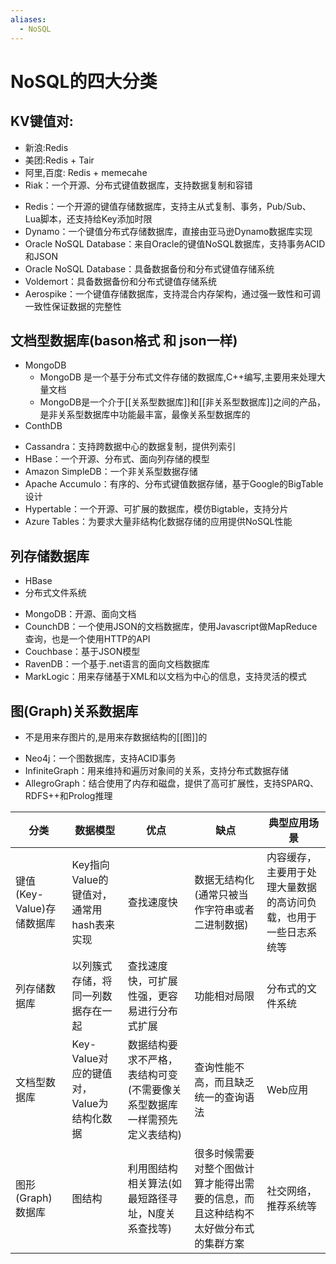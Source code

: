 ```yaml
---
aliases:
  - NoSQL
---
```


# NoSQL的四大分类

## KV键值对:

- 新浪:Redis
- 美团:Redis + Tair
- 阿里,百度: Redis + memecahe
- Riak：一个开源、分布式键值数据库，支持数据复制和容错  
* Redis：一个开源的键值存储数据库，支持主从式复制、事务，Pub/Sub、Lua脚本，还支持给Key添加时限  
* Dynamo：一个键值分布式存储数据库，直接由亚马逊Dynamo数据库实现  
* Oracle NoSQL Database：来自Oracle的键值NoSQL数据库，支持事务ACID和JSON  
* Oracle NoSQL Database：具备数据备份和分布式键值存储系统  
* Voldemort：具备数据备份和分布式键值存储系统  
* Aerospike：一个键值存储数据库，支持混合内存架构，通过强一致性和可调一致性保证数据的完整性

## 文档型数据库(bason格式 和 json一样)

- MongoDB
	- MongoDB 是一个基于分布式文件存储的数据库,C++编写,主要用来处理大量文档
	- MongoDB是一个介于[[关系型数据库]]和[[非关系型数据库]]之间的产品，是非关系型数据库中功能最丰富，最像关系型数据库的
- ConthDB



 * Cassandra：支持跨数据中心的数据复制，提供列索引  
* HBase：一个开源、分布式、面向列存储的模型  
* Amazon SimpleDB：一个非关系型数据存储  
* Apache Accumulo：有序的、分布式键值数据存储，基于Google的BigTable设计  
* Hypertable：一个开源、可扩展的数据库，模仿Bigtable，支持分片  
* Azure Tables：为要求大量非结构化数据存储的应用提供NoSQL性能

## 列存储数据库

- HBase
- 分布式文件系统



* MongoDB：开源、面向文档  
* CounchDB：一个使用JSON的文档数据库，使用Javascript做MapReduce查询，也是一个使用HTTP的API  
* Couchbase：基于JSON模型  
* RavenDB：一个基于.net语言的面向文档数据库  
* MarkLogic：用来存储基于XML和以文档为中心的信息，支持灵活的模式

## 图(Graph)关系数据库

- 不是用来存图片的,是用来存数据结构的[[图]]的



* Neo4j：一个图数据库，支持ACID事务  
* InfiniteGraph：用来维持和遍历对象间的关系，支持分布式数据存储  
* AllegroGraph：结合使用了内存和磁盘，提供了高可扩展性，支持SPARQ、RDFS++和Prolog推理

| 分类                 | 数据模型                        | 优点                                    | 缺点                                        | 典型应用场景                           |
| ------------------ | --------------------------- | ------------------------------------- | ----------------------------------------- | -------------------------------- |
| 键值(Key-Value)存储数据库 | Key指向Value的键值对，通常用hash表来实现  | 查找速度快                                 | 数据无结构化(通常只被当作字符串或者二进制数据)                  | 内容缓存，主要用于处理大量数据的高访问负载，也用于一些日志系统等 |
| 列存储数据库             | 以列簇式存储，将同一列数据存在一起           | 查找速度快，可扩展性强，更容易进行分布式扩展                | 功能相对局限                                    | 分布式的文件系统                         |
| 文档型数据库             | Key-Value对应的键值对，Value为结构化数据 | 数据结构要求不严格，表结构可变(不需要像关系型数据库一样需预先定义表结构) | 查询性能不高，而且缺乏统一的查询语法                        | Web应用                            |
| 图形(Graph)数据库       | 图结构                         | 利用图结构相关算法(如最短路径寻址，N度关系查找等)            | 很多时候需要对整个图做计算才能得出需要的信息，而且这种结构不太好做分布式的集群方案 | 社交网络，推荐系统等                       |
